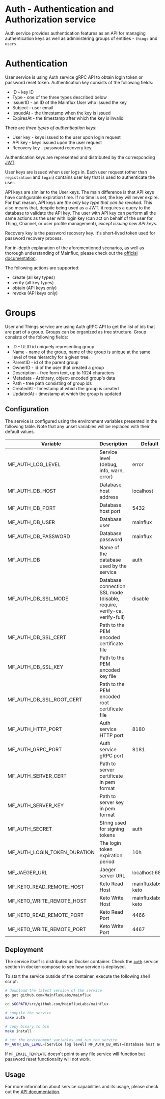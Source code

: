 # Auth - Authentication and Authorization service

Auth service provides authentication features as an API for managing authentication keys as well as administering groups of entities - `things` and `users`. 

# Authentication
User service is using Auth service gRPC API to obtain login token or password reset token. Authentication key consists of the following fields:
- ID - key ID
- Type - one of the three types described below
- IssuerID - an ID of the Mainflux User who issued the key
- Subject - user email
- IssuedAt - the timestamp when the key is issued
- ExpiresAt - the timestamp after which the key is invalid

There are *three types of authentication keys*:

- User key - keys issued to the user upon login request
- API key - keys issued upon the user request
- Recovery key - password recovery key

Authentication keys are represented and distributed by the corresponding [JWT](jwt.io).

User keys are issued when user logs in. Each user request (other than `registration` and `login`) contains user key that is used to authenticate the user.

API keys are similar to the User keys. The main difference is that API keys have configurable expiration time. If no time is set, the key will never expire. For that reason, API keys are _the only key type that can be revoked_. This also means that, despite being used as a JWT, it requires a query to the database to validate the API key. The user with API key can perform all the same actions as the user with login key (can act on behalf of the user for Thing, Channel, or user profile management), *except issuing new API keys*.

Recovery key is the password recovery key. It's short-lived token used for password recovery process.

For in-depth explanation of the aforementioned scenarios, as well as thorough
understanding of Mainflux, please check out the [official documentation][doc].

The following actions are supported:

- create (all key types)
- verify (all key types)
- obtain (API keys only)
- revoke (API keys only)

# Groups
User and Things service are using Auth gRPC API to get the list of ids that are part of a group. Groups can be organized as tree structure.
Group consists of the following fields:

- ID - ULID id uniquely representing group
- Name - name of the group, name of the group is unique at the same level of tree hierarchy for a given tree.
- ParentID - id of the parent group
- OwnerID - id of the user that created a group
- Description - free form text, up to 1024 characters
- Metadata - Arbitrary, object-encoded group's data
- Path - tree path consisting of group ids
- CreatedAt - timestamp at which the group is created
- UpdatedAt - timestamp at which the group is updated

## Configuration

The service is configured using the environment variables presented in the
following table. Note that any unset variables will be replaced with their
default values.

| Variable                      | Description                                                              | Default        |
|-------------------------------|--------------------------------------------------------------------------|----------------|
| MF_AUTH_LOG_LEVEL             | Service level (debug, info, warn, error)                                 | error          |
| MF_AUTH_DB_HOST               | Database host address                                                    | localhost      |
| MF_AUTH_DB_PORT               | Database host port                                                       | 5432           |
| MF_AUTH_DB_USER               | Database user                                                            | mainflux       |
| MF_AUTH_DB_PASSWORD           | Database password                                                        | mainflux       |
| MF_AUTH_DB                    | Name of the database used by the service                                 | auth           |
| MF_AUTH_DB_SSL_MODE           | Database connection SSL mode (disable, require, verify-ca, verify-full)  | disable        |
| MF_AUTH_DB_SSL_CERT           | Path to the PEM encoded certificate file                                 |                |
| MF_AUTH_DB_SSL_KEY            | Path to the PEM encoded key file                                         |                |
| MF_AUTH_DB_SSL_ROOT_CERT      | Path to the PEM encoded root certificate file                            |                |
| MF_AUTH_HTTP_PORT             | Auth service HTTP port                                                   | 8180           |
| MF_AUTH_GRPC_PORT             | Auth service gRPC port                                                   | 8181           |
| MF_AUTH_SERVER_CERT           | Path to server certificate in pem format                                 |                |
| MF_AUTH_SERVER_KEY            | Path to server key in pem format                                         |                |
| MF_AUTH_SECRET                | String used for signing tokens                                           | auth           |
| MF_AUTH_LOGIN_TOKEN_DURATION  | The login token expiration period                                        | 10h            |
| MF_JAEGER_URL                 | Jaeger server URL                                                        | localhost:6831 |
| MF_KETO_READ_REMOTE_HOST      | Keto Read Host                                                           | mainfluxlabs-keto  |
| MF_KETO_WRITE_REMOTE_HOST     | Keto Write Host                                                          | mainfluxlabs-keto  |
| MF_KETO_READ_REMOTE_PORT      | Keto Read Port                                                           | 4466           |
| MF_KETO_WRITE_REMOTE_PORT     | Keto Write Port                                                          | 4467           |

## Deployment

The service itself is distributed as Docker container. Check the [`auth`](https://github.com/MainfluxLabs/mainflux/blob/master/docker/docker-compose.yml#L71-L94) service section in 
docker-compose to see how service is deployed.


To start the service outside of the container, execute the following shell script:

```bash
# download the latest version of the service
go get github.com/MainfluxLabs/mainflux

cd $GOPATH/src/github.com/MainfluxLabs/mainflux

# compile the service
make auth

# copy binary to bin
make install

# set the environment variables and run the service
MF_AUTH_LOG_LEVEL=[Service log level] MF_AUTH_DB_HOST=[Database host address] MF_AUTH_DB_PORT=[Database host port] MF_AUTH_DB_USER=[Database user] MF_AUTH_DB_PASS=[Database password] MF_AUTH_DB=[Name of the database used by the service] MF_AUTH_DB_SSL_MODE=[SSL mode to connect to the database with] MF_AUTH_DB_SSL_CERT=[Path to the PEM encoded certificate file] MF_AUTH_DB_SSL_KEY=[Path to the PEM encoded key file] MF_AUTH_DB_SSL_ROOT_CERT=[Path to the PEM encoded root certificate file] MF_AUTH_HTTP_PORT=[Service HTTP port] MF_AUTH_GRPC_PORT=[Service gRPC port] MF_AUTH_SECRET=[String used for signing tokens] MF_AUTH_SERVER_CERT=[Path to server certificate] MF_AUTH_SERVER_KEY=[Path to server key] MF_JAEGER_URL=[Jaeger server URL] MF_AUTH_LOGIN_TOKEN_DURATION=[The login token expiration period] $GOBIN/mainfluxlabs-auth
```

If `MF_EMAIL_TEMPLATE` doesn't point to any file service will function but password reset functionality will not work.

## Usage

For more information about service capabilities and its usage, please check out
the [API documentation](https://api.mainflux.io/?urls.primaryName=auth-openapi.yml).

[doc]: https://docs.mainflux.io
